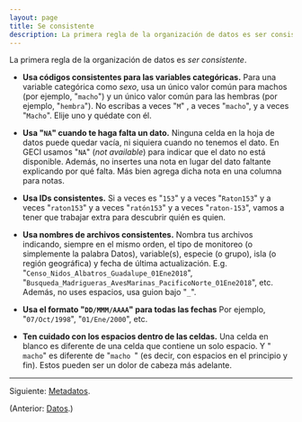 ```yaml
---
layout: page
title: Se consistente
description: La primera regla de la organización de datos es ser consistente
---
```


La primera regla de la organización de datos es *ser consistente*.

- **Usa códigos consistentes para las variables categóricas.** Para una variable categórica como *sexo*, usa un único valor común para machos (por ejemplo, "`macho`") y un único valor común para las hembras (por ejemplo, "`hembra`"). No escribas a veces "`M`" , a veces "`macho`", y a veces "`Macho`". Elije uno y quédate con él.

- **Usa "`NA`" cuando te haga falta un dato.** Ninguna celda en la hoja de datos puede quedar vacía, ni siquiera cuando no tenemos el dato. En GECI usamos "`NA`" (_not available_) para indicar que el dato no está disponible. Además, no insertes una nota en lugar del dato faltante explicando por qué falta. Más bien agrega dicha nota en una columna para notas.

- **Usa IDs consistentes.** Si a veces es "`153`" y a veces "`Raton153`" y a veces "`raton153`" y a veces "`ratón153`" y a veces "`raton-153`", vamos a tener que trabajar extra para descubrir quién es quien.

- **Usa nombres de archivos consistentes.** Nombra tus archivos indicando, siempre en el mismo orden, el tipo de monitoreo (o simplemente la palabra Datos), variable(s), especie (o grupo), isla (o región geográfica) y fecha de última actualización. E.g. "`Censo_Nidos_Albatros_Guadalupe_01Ene2018`", "`Busqueda_Madrigueras_AvesMarinas_PacificoNorte_01Ene2018`", etc. Además, no uses espacios, usa guion bajo "`_`".

- **Usa el formato "`DD/MMM/AAAA`" para todas las fechas** Por ejemplo, "`07/Oct/1998`", "`01/Ene/2000`", etc.

- **Ten cuidado con los espacios dentro de las celdas.** Una celda en blanco es diferente de una celda que contiene un solo espacio. Y "` macho`" es diferente de "`macho `" (es decir, con espacios en el principio y fin). Estos pueden ser un dolor de cabeza más adelante.

---

Siguiente: [Metadatos](metadatos.html).

(Anterior: [Datos](datos.html).)
